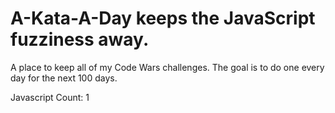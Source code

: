 # A-Kata-A-Day keeps the JavaScript fuzziness away.

A place to keep all of my Code Wars challenges. The goal is to do one every day for the next 100 days. 

Javascript Count: 1
